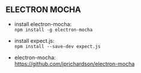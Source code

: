 ## ELECTRON MOCHA ##

- install electron-mocha:  
`npm install -g electron-mocha`

- install expect.js:  
`npm install --save-dev expect.js`

- electron-mocha:  
https://github.com/jprichardson/electron-mocha

